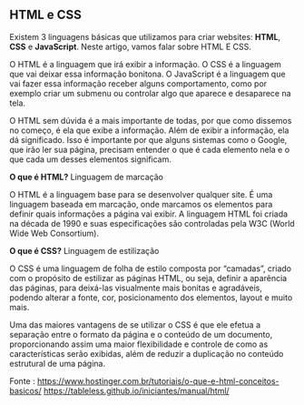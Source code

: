 ## HTML e CSS 

Existem 3 linguagens básicas que utilizamos para criar websites: **HTML**, **CSS** e **JavaScript**. Neste artigo, vamos falar sobre HTML E CSS.

<p align=”justify”> O HTML é a linguagem que irá exibir a informação. O CSS é a linguagem que vai deixar essa informação bonitona. O JavaScript é a linguagem que vai fazer essa informação receber alguns comportamento, como por exemplo criar um submenu ou controlar algo que aparece e desaparece na tela.</p>

<p align=”justify”> O HTML sem dúvida é a mais importante de todas, por que como dissemos no começo, é ela que exibe a informação. Além de exibir a informação, ela dá significado. Isso é importante por que alguns sistemas como o Google, que irão ler sua página, precisam entender o que é cada elemento nela e o que cada um desses elementos significam.</p>

**O que é HTML?**
Linguagem de marcação
<p align=”justify”> O HTML é a linguagem base para se desenvolver qualquer site. É uma linguagem baseada em marcação, onde marcamos os elementos para definir quais informações a página vai exibir. A linguagem HTML foi criada na década de 1990 e suas especificações são controladas pela W3C (World Wide Web Consortium).</p>

**O que é CSS?**
Linguagem de estilização
<p align=”justify”> O CSS é uma linguagem de folha de estilo composta por “camadas”, criado com o propósito de estilizar as páginas HTML, ou seja, definir a aparência das páginas, para deixá-las visualmente mais bonitas e agradáveis, podendo alterar a fonte, cor, posicionamento dos elementos, layout e muito mais.</p>

<p align=”justify”> Uma das maiores vantagens de se utilizar o CSS é que ele efetua a separação entre o formato da página e o conteúdo de um documento, proporcionando assim uma maior flexibilidade e controle de como as características serão exibidas, além de reduzir a duplicação no conteúdo estrutural de uma página.</p>


Fonte : 
https://www.hostinger.com.br/tutoriais/o-que-e-html-conceitos-basicos/
https://tableless.github.io/iniciantes/manual/html/